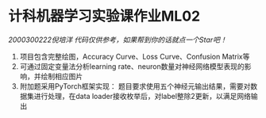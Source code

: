 # 计科机器学习实验课作业ML02
*2000300222倪培洋*
*代码仅供参考，如果帮到你的话就点一个Star吧！*

1. 项目包含完整绘图，Accuracy Curve、Loss Curve、Confusion Matrix等
2. 可通过固定变量法分析learning rate、neuron数量对神经网络模型表现的影响，并绘制相应图片
3. 附加题采用PyTorch框架实现：
题目要求使用五个神经元输出结果，需要对数据集进行处理，在data loader接收枚举后，对label整除2更新，以满足网络输出
